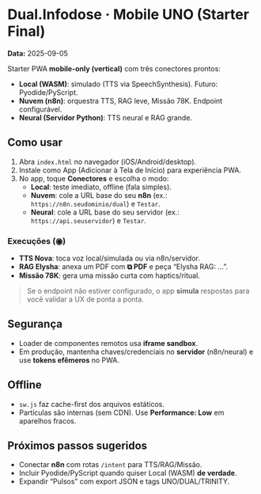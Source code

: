# Dual.Infodose · Mobile UNO (Starter Final)

**Data:** 2025-09-05

Starter PWA **mobile-only (vertical)** com três conectores prontos:

- **Local (WASM)**: simulado (TTS via SpeechSynthesis). Futuro: Pyodide/PyScript.
- **Nuvem (n8n)**: orquestra TTS, RAG leve, Missão 78K. Endpoint configurável.
- **Neural (Servidor Python)**: TTS neural e RAG grande.

## Como usar
1. Abra `index.html` no navegador (iOS/Android/desktop).
2. Instale como App (Adicionar à Tela de Início) para experiência PWA.
3. No app, toque **Conectores** e escolha o modo:
   - **Local**: teste imediato, offline (fala simples).
   - **Nuvem**: cole a URL base do seu **n8n** (ex.: `https://n8n.seudominio/dual`) e `Testar`.
   - **Neural**: cole a URL base do seu servidor (ex.: `https://api.seuservidor`) e `Testar`.

### Execuções (◉)
- **TTS Nova**: toca voz local/simulada ou via n8n/servidor.
- **RAG Elysha**: anexa um PDF com **⧉ PDF** e peça “Elysha RAG: …”.
- **Missão 78K**: gera uma missão curta com haptics/ritual.

> Se o endpoint não estiver configurado, o app **simula** respostas para você validar a UX de ponta a ponta.

## Segurança
- Loader de componentes remotos usa **iframe sandbox**.
- Em produção, mantenha chaves/credenciais no **servidor** (n8n/neural) e use **tokens efêmeros** no PWA.

## Offline
- `sw.js` faz cache-first dos arquivos estáticos.
- Partículas são internas (sem CDN). Use **Performance: Low** em aparelhos fracos.

## Próximos passos sugeridos
- Conectar **n8n** com rotas `/intent` para TTS/RAG/Missão.
- Incluir Pyodide/PyScript quando quiser Local (WASM) **de verdade**.
- Expandir “Pulsos” com export JSON e tags UNO/DUAL/TRINITY.

